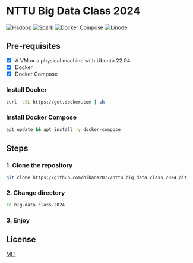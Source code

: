 # NTTU Big Data Class 2024

![Hadoop](https://img.shields.io/badge/Hadoop-000000?style=for-the-badge&logo=apache-hadoop&logoColor=white)
![Spark](https://img.shields.io/badge/Spark-E25A1C?style=for-the-badge&logo=apache-spark&logoColor=white)
![Docker Compose](https://img.shields.io/badge/Docker%20Compose-2496ED?style=for-the-badge&logo=docker&logoColor=white)
![Linode](https://img.shields.io/badge/Linode-00A95C?style=for-the-badge&logo=linode&logoColor=white)

## Pre-requisites

- [x] A VM or a physical machine with Ubuntu 22.04
- [x] Docker
- [x] Docker Compose

### Install Docker

```bash
curl -sSL https://get.docker.com | sh
```

### Install Docker Compose

```bash
apt update && apt install -y docker-compose
```

## Steps

### 1. Clone the repository

```bash
git clone https://github.com/hibana2077/nttu_big_data_class_2024.git
```

### 2. Change directory

```bash
cd big-data-class-2024
```

### 3. Enjoy

## License

[MIT](https://choosealicense.com/licenses/mit/)
